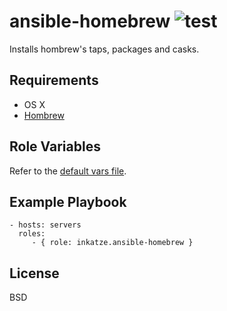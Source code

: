 ansible-homebrew ![test](https://github.com/inkatze/ansible-homebrew/workflows/test/badge.svg?branch=main)
=========

Installs hombrew's taps, packages and casks.

Requirements
------------

 - OS X
 - [Hombrew](https://brew.sh/)

Role Variables
--------------

Refer to the [default vars file](defaults/main.yml).

Example Playbook
----------------

    - hosts: servers
      roles:
         - { role: inkatze.ansible-homebrew }

License
-------

BSD
